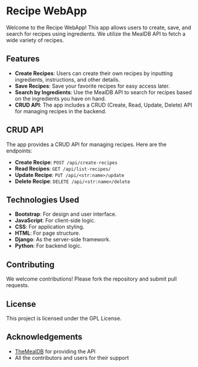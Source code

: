 # Recipe WebApp

Welcome to the Recipe WebApp! This app allows users to create, save, and search for recipes using ingredients. We utilize the MealDB API to fetch a wide variety of recipes.

## Features

- **Create Recipes**: Users can create their own recipes by inputting ingredients, instructions, and other details.
- **Save Recipes**: Save your favorite recipes for easy access later.
- **Search by Ingredients**: Use the MealDB API to search for recipes based on the ingredients you have on hand.
- **CRUD API**: The app includes a CRUD (Create, Read, Update, Delete) API for managing recipes in the backend.

## CRUD API

The app provides a CRUD API for managing recipes. Here are the endpoints:

- **Create Recipe**: `POST /api/create-recipes`
- **Read Recipes**: `GET /api/list-recipes/`
- **Update Recipe**: `PUT /api/<str:name>/update`
- **Delete Recipe**: `DELETE /api/<str:name>/delete`

## Technologies Used

- **Bootstrap**: For design and user interface.
- **JavaScript**: For client-side logic.
- **CSS**: For application styling.
- **HTML**: For page structure.
- **Django**: As the server-side framework.
- **Python**: For backend logic.

## Contributing

We welcome contributions! Please fork the repository and submit pull requests.

## License

This project is licensed under the GPL License.

## Acknowledgements

- [TheMealDB](https://www.themealdb.com) for providing the API
- All the contributors and users for their support
